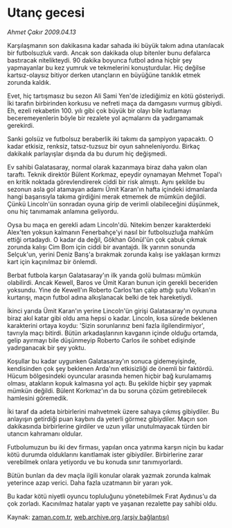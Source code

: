 # Utanç gecesi

*Ahmet Çakır 2009.04.13*

<tr><td class="metin" colspan="2" style="padding-top: 20px; padding-left: 5px; padding-right: 10px;">Karşılaşmanın son dakikasına kadar sahada iki büyük takım adına utanılacak bir futbolsuzluk vardı. Ancak son dakikada olup bitenler bunu defalarca bastıracak nitelikteydi. 90 dakika boyunca futbol adına hiçbir şey yapmayanlar bu kez yumruk ve tekmelerini konuşturdular. Hiç değilse kartsız-olaysız bitiyor derken utançların en büyüğüne tanıklık etmek zorunda kaldık.</td></tr><tr><td class="metin" colspan="2" style="padding-top: 20px; padding-left: 5px; padding-right: 10px;"><p>Evet, hiç tartışmasız bu sezon Ali Sami Yen'de izlediğimiz en kötü gösteriydi. İki tarafın birbirinden korkusu ve nefreti maça da damgasını vurmuş gibiydi. Eh, ezeli rekabetin 100. yılı gibi çok büyük bir olayı bile kutlamayı beceremeyenlerin böyle bir rezalete yol açmalarını da yadırgamamak gerekirdi.
<p>Sanki golsüz ve futbolsuz beraberlik iki takımı da şampiyon yapacaktı. O kadar etkisiz, renksiz, tatsız-tuzsuz bir oyun sahneleniyordu. Birkaç dakikalık parlayışlar dışında da bu durum hiç değişmedi.
<p>Ev sahibi Galatasaray, normal olarak kazanmaya biraz daha yakın olan taraftı. Teknik direktör Bülent Korkmaz, epeydir oynamayan Mehmet Topal'ı en kritik noktada görevlendirerek ciddi bir risk almıştı. Aynı şekilde bu sezonun asla gol atamayan adamı Ümit Karan'ın hafta içindeki idmanlarda hangi başarısıyla takıma girdiğini merak etmemek de mümkün değildi. Çünkü Lincoln'ün sonradan oyuna girip de verimli olabileceğini düşünmek, onu hiç tanımamak anlamına geliyordu.
<p>Oysa bu maça en gerekli adam Lincoln'dü. Nitekim benzer karakterdeki Alex'ten yoksun kalmanın Fenerbahçe'yi nasıl bir futbolsuzluğa mahkûm ettiği ortadaydı. O kadar da değil, Gökhan Gönül'ün çok çabuk çıkmak zorunda kalışı Cim Bom için ciddi bir avantajdı. İlk yarının sonunda Selçuk'un, yerini Deniz Barış'a bırakmak zorunda kalışı ise yaklaşan kırmızı kart için kaçınılmaz bir önlemdi.
<p>Berbat futbola karşın Galatasaray'ın ilk yarıda golü bulması mümkün olabilirdi. Ancak Kewell, Baros ve Ümit Karan bunun için gerekli beceriden yoksundu. Yine de Kewell'ın Roberto Carlos'tan çalıp attığı şutu Volkan'ın kurtarışı, maçın futbol adına alkışlanacak belki de tek hareketiydi.
<p>İkinci yarıda Ümit Karan'ın yerine Lincoln'ün girişi Galatasaray'ın oyununa biraz akıl katar gibi oldu ama hepsi o kadar. Lincoln, kısa sürede beklenen karakterini ortaya koydu: 'Sizin sorunlarınız beni fazla ilgilendirmiyor', tavrıyla maçı bitirdi. Bütün arkadaşlarının kavganın içinde olduğu ortamda, gelip ayırmayı bile düşünmeyip Roberto Carlos ile sohbet edişinde yadırganacak bir şey yoktu.
<p>Koşullar bu kadar uygunken Galatasaray'ın sonuca gidemeyişinde, kendisinden çok şey beklenen Arda'nın etkisizliği de önemli bir faktördü. Hücum bölgesindeki oyuncular arasında hemen hiçbir bağ kurulamamış olması, atakların kopuk kalmasına yol açtı. Bu şekilde hiçbir şey yapmak mümkün değildi. Bülent Korkmaz'ın da bu soruna çözüm getirebilecek hamlesini göremedik.
<p>İki taraf da adeta birbirlerini mahvetmek üzere sahaya çıkmış gibiydiler. Bu anlayışın getirdiği puan kaybını da yeterli görmez gibiydiler. Maçın son dakikasında birbirlerine girdiler ve uzun yıllar unutulmayacak türden bir utancın kahramanı oldular.
<p>Futbolumuzun bu iki dev firması, yapılan onca yatırıma karşın niçin bu kadar kötü durumda olduklarını kanıtlamak ister gibiydiler. Birbirlerine zarar verebilmek onlara yetiyordu ve bu konuda sınır tanımıyorlardı.
<p>Bütün bunları da dev maçla ilgili konular olarak yazmak zorunda kalmak yeterince azap verici. Daha fazla uzatmanın bir yararı yok.
<p>Bu kadar kötü niyetli oyuncu topluluğunu yönetebilmek Fırat Aydınus'u da çok zorladı. Kacınılmaz hatalar yaptı ve yaşanan rezalette pay sahibi oldu.<br/></p></p></p></p></p></p></p></p></p></p></p></td></tr>

Kaynak: [zaman.com.tr](http://zaman.com.tr/yazar.do?yazino=836846), [web.archive.org (arşiv bağlantısı)](http://web.archive.org/web/20090417182102/http://www.zaman.com.tr:80/yazar.do?yazino=836846)
